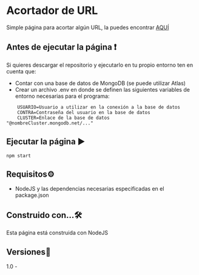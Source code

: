 # Acortador de **URL**

Simple página para acortar algún URL, la puedes encontrar [AQUÍ](https://acortadorurl.onrender.com/)

## Antes de ejecutar la página ❗
Si quieres descargar el repositorio y ejecutarlo en tu propio entorno ten en cuenta que:
- Contar con una base de datos de MongoDB (se puede utilizar Atlas)
- Crear un archivo .env en donde se definen las siguientes variables de entorno necesarias para el programa:
```
    USUARIO=Usuario a utilizar en la conexión a la base de datos
    CONTRA=Contraseña del usuario en la base de datos
    CLUSTER=Enlace de la base de datos "@nombreCluster.mongodb.net/..."
```
## Ejecutar la página ▶
```
npm start
```

## Requisitos⚙️
- NodeJS y las dependencias necesarias especificadas en el package.json

## Construido con...🛠️
Esta página está construida con NodeJS

## Versiones📓
1.0 - 
